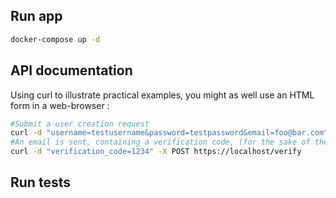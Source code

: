 ## Run app
```sh
docker-compose up -d
```
## API documentation
Using curl to illustrate practical examples, you might as well use an HTML form in a web-browser :

```sh
#Submit a user creation request
curl -d "username=testusername&password=testpassword&email=foo@bar.com" -X POST https://localhost/register
#An email is sent, containing a verification code, (for the sake of the exercise, the code is also returned by the previous request as an HTTP data) get that code and use it to validate the creation  
curl -d "verification_code=1234" -X POST https://localhost/verify
```
## Run tests

